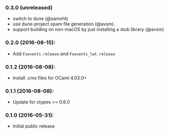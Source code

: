 ### 0.3.0 (unreleased)

* switch to dune (@samoht)
* use dune-project opam file generation (@avsm).
* support building on non-macOS by just installing a
  stub library (@avsm)

### 0.2.0 (2016-08-15):

* Add `Fsevents.release` and `Fsevents_lwt.release`

### 0.1.2 (2016-08-08):

* Install .cmx files for OCaml 4.03.0+

### 0.1.1 (2016-08-08):

* Update for ctypes >= 0.6.0

### 0.1.0 (2016-05-31):

* Initial public release
